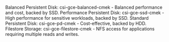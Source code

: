 Balanced Persistent Disk: csi-gce-balanced-cmek - Balanced performance and cost, backed by SSD.
Performance Persistent Disk: csi-gce-ssd-cmek - High performance for sensitive workloads, backed by SSD.
Standard Persistent Disk: csi-gce-pd-cmek - Cost-effective, backed by HDD.
Filestore Storage: csi-gce-filestore-cmek - NFS access for applications requiring multiple reads and writes.
